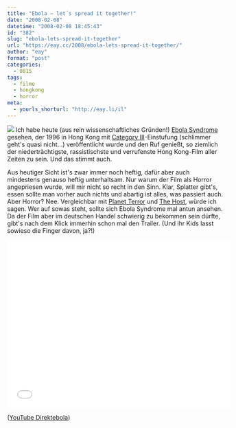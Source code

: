 ```yaml
---
title: "Ebola – let´s spread it together!"
date: "2008-02-08"
datetime: "2008-02-08 18:45:43"
id: "382"
slug: "ebola-lets-spread-it-together"
url: "https://eay.cc/2008/ebola-lets-spread-it-together/"
author: "eay"
format: "post"
categories:
  - 0815
tags:
  - filme
  - hongkong
  - horror
meta:
  - yourls_shorturl: "http://eay.li/il"
---
```


![](/uploads/2008/ebolasyndrome.jpg) Ich habe heute (aus rein wissenschaftliches Gründen!) [Ebola Syndrome](http://imdb.com/title/tt0116163/) gesehen, der 1996 in Hong Kong mit [Category III](http://en.wikipedia.org/wiki/Hong_Kong_motion_picture_rating_system)\-Einstufung (schlimmer geht's quasi nicht...) veröffentlicht wurde und den Ruf genießt, so ziemlich der niederträchtigste, rassistischste und verrufenste Hong Kong-Film aller Zeiten zu sein. Und das stimmt auch.

Aus heutiger Sicht ist's zwar immer noch heftig, dafür aber auch mindestens genauso heftig unterhaltsam. Nur warum der Film als Horror angepriesen wurde, will mir nicht so recht in den Sinn. Klar, Splatter gibt's, essen sollte man vorher auch nichts und abartig ist alles, was passiert auch. Aber Horror? Nee. Vergleichbar mit [Planet Terror](//eay.cc/2007/planet-trash-of-the-dead/) und [The Host](http://eay.cc/blog/2007/01/monster_viren_u.shtml), würde ich sagen. Wer auf sowas steht, sollte sich Ebola Syndrome mal antun ansehen. Da der Film aber im deutschen Handel schwierig zu bekommen sein dürfte, gibt's nach dem Klick immerhin schon mal den Trailer. (Und ihr Kids lasst sowieso die Finger davon, ja?!)

<iframe width="520" height="390" src="//www.youtube.com/embed/0Gxhd6z7a0Y" frameborder="0" allowfullscreen></iframe>

 ([YouTube Direktebola](http://youtube.com/watch?v=0Gxhd6z7a0Y))
